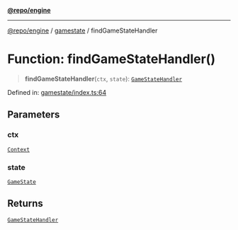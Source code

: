 [**@repo/engine**](../../README.md)

***

[@repo/engine](../../modules.md) / [gamestate](../README.md) / findGameStateHandler

# Function: findGameStateHandler()

> **findGameStateHandler**(`ctx`, `state`): [`GameStateHandler`](../interfaces/GameStateHandler.md)

Defined in: [gamestate/index.ts:64](https://github.com/alexqguo/drinking-board-game-v3/blob/c54738830b911cea80ee4f6fef46ab8be3a3f8a1/packages/engine/src/gamestate/index.ts#L64)

## Parameters

### ctx

[`Context`](../../context/classes/Context.md)

### state

[`GameState`](../enumerations/GameState.md)

## Returns

[`GameStateHandler`](../interfaces/GameStateHandler.md)
